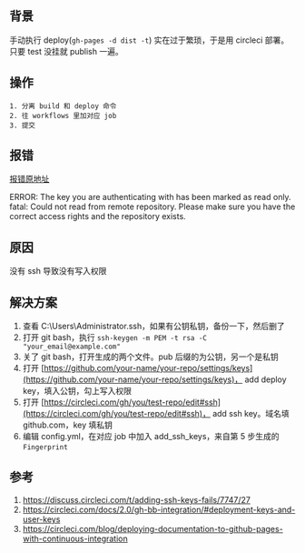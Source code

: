 ## 背景

手动执行 deploy(`gh-pages -d dist -t`) 实在过于繁琐，于是用 circleci 部署。只要 test 没挂就 publish 一遍。

## 操作

    1. 分离 build 和 deploy 命令
    2. 往 workflows 里加对应 job
    3. 提交

## 报错

[报错原地址](https://circleci.com/gh/orzyyyy/memo/1304?utm_campaign=vcs-integration-link&utm_medium=referral&utm_source=github-build-link)

ERROR: The key you are authenticating with has been marked as read only.
fatal: Could not read from remote repository.
Please make sure you have the correct access rights
and the repository exists.

## 原因

没有 ssh 导致没有写入权限

## 解决方案

1. 查看 C:\Users\Administrator\.ssh，如果有公钥私钥，备份一下，然后删了
2. 打开 git bash，执行 `ssh-keygen -m PEM -t rsa -C "your_email@example.com"`
3. 关了 git bash，打开生成的两个文件。pub 后缀的为公钥，另一个是私钥
4. 打开 [https://github.com/your-name/your-repo/settings/keys](https://github.com/your-name/your-repo/settings/keys)， add deploy key，填入公钥，勾上写入权限
5. 打开 [https://circleci.com/gh/you/test-repo/edit#ssh](https://circleci.com/gh/you/test-repo/edit#ssh)， add ssh key。域名填 github.com，key 填私钥
6. 编辑 config.yml，在对应 job 中加入 add_ssh_keys，来自第 5 步生成的 `Fingerprint`

## 参考

1. https://discuss.circleci.com/t/adding-ssh-keys-fails/7747/27
2. https://circleci.com/docs/2.0/gh-bb-integration/#deployment-keys-and-user-keys
3. https://circleci.com/blog/deploying-documentation-to-github-pages-with-continuous-integration
